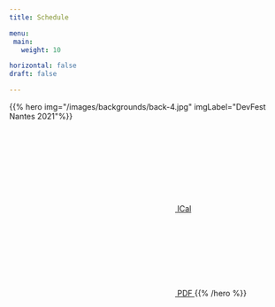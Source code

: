```yaml
---
title: Schedule

menu:
 main:
   weight: 10

horizontal: false
draft: false

---
```


{{% hero img="/images/backgrounds/back-4.jpg" imgLabel="DevFest Nantes 2021"%}}

<a class="btn primary btn-lg" target="_blank" href="https://calendar.google.com/calendar/u/0?cid=Y19tYW5taGk4Y21xYjliNHA5OGp0cjIyYmoya0Bncm91cC5jYWxlbmRhci5nb29nbGUuY29t">
    <svg class="icon icon-calendar"><use xlink:href="#calendar"></use></svg> ICal
</a>

<a class="btn primary btn-lg" target="_blank" href="https://drive.google.com/file/d/17c_E51LhVV4CT0Vt-0eNkMIre-nzGuF-/view">
    <svg class="icon icon-pdf"><use xlink:href="#pdf"></use></svg> PDF
</a>
{{% /hero %}}
